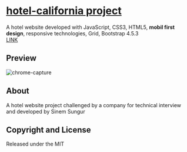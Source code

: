 # [hotel-california project](https://hotel-california-62b6a.web.app/)
A hotel website developed with JavaScript, CSS3, HTML5, **mobil first design**, responsive technologies, Grid, Bootstrap 4.5.3
<br>
[LINK](https://hotel-california-62b6a.web.app/)

## Preview
![chrome-capture](https://user-images.githubusercontent.com/60549871/99915215-61995780-2d13-11eb-9d9a-374cdf10648b.gif)

## About
A hotel website project challenged by a company for technical interview and developed by Sinem Sungur

## Copyright and License
Released under the MIT
